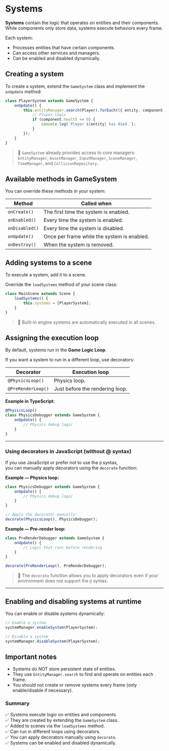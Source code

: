 # Systems

**Systems** contain the logic that operates on entities and their components.  
While components only store data, systems execute behaviors every frame.

Each system:

-   Processes entities that have certain components.
-   Can access other services and managers.
-   Can be enabled and disabled dynamically.

## Creating a system

To create a system, extend the `GameSystem` class and implement the `onUpdate` method:

```typescript
class PlayerSystem extends GameSystem {
    onUpdate() {
        this.entityManager.search(Player).forEach(({ entity, component }) => {
            // Player logic
            if (component.health <= 0) {
                console.log(`Player ${entity} has died.`);
            }
        });
    }
}
```

> 📝 `GameSystem` already provides access to core managers: `EntityManager`, `AssetManager`, `InputManager`, `SceneManager`, `TimeManager`, and `CollisionRepository`.

## Available methods in GameSystem

You can override these methods in your system:

| Method         | Called when                                 |
| -------------- | ------------------------------------------- |
| `onCreate()`   | The first time the system is enabled.       |
| `onEnabled()`  | Every time the system is enabled.           |
| `onDisabled()` | Every time the system is disabled.          |
| `onUpdate()`   | Once per frame while the system is enabled. |
| `onDestroy()`  | When the system is removed.                 |

## Adding systems to a scene

To execute a system, add it to a scene.

Override the `loadSystems` method of your scene class:

```typescript
class MainScene extends Scene {
    loadSystems() {
        this.systems = [PlayerSystem];
    }
}
```

> 📝 Built-in engine systems are automatically executed in all scenes.

## Assigning the execution loop

By default, systems run in the **Game Logic Loop**.

If you want a system to run in a different loop, use decorators:

| Decorator          | Execution loop                  |
| ------------------ | ------------------------------- |
| `@PhysicsLoop()`   | Physics loop.                   |
| `@PreRenderLoop()` | Just before the rendering loop. |

**Example in TypeScript:**

```typescript
@PhysicsLoop()
class PhysicsDebugger extends GameSystem {
    onUpdate() {
        // Physics debug logic
    }
}
```

---

### Using decorators in JavaScript (without @ syntax)

If you use JavaScript or prefer not to use the `@` syntax,  
you can manually apply decorators using the `decorate` function:

**Example — Physics loop:**

```javascript
class PhysicsDebugger extends GameSystem {
    onUpdate() {
        // Physics debug logic
    }
}

// Apply the decorator manually:
decorate(PhysicsLoop(), PhysicsDebugger);
```

**Example — Pre-render loop:**

```javascript
class PreRenderDebugger extends GameSystem {
    onUpdate() {
        // Logic that runs before rendering
    }
}

decorate(PreRenderLoop(), PreRenderDebugger);
```

> 📝 The `decorate` function allows you to apply decorators even if your environment does not support the `@` syntax.

---

## Enabling and disabling systems at runtime

You can enable or disable systems dynamically:

```typescript
// Enable a system
systemManager.enableSystem(PlayerSystem);

// Disable a system
systemManager.disableSystem(PlayerSystem);
```

## Important notes

-   Systems do NOT store persistent state of entities.
-   They use `EntityManager.search` to find and operate on entities each frame.
-   You should not create or remove systems every frame (only enable/disable if necessary).

### Summary

✅ Systems execute logic on entities and components.  
✅ They are created by extending the `GameSystem` class.  
✅ Added to scenes via the `loadSystems` method.  
✅ Can run in different loops using decorators.  
✅ You can apply decorators manually using `decorate`.  
✅ Systems can be enabled and disabled dynamically.
